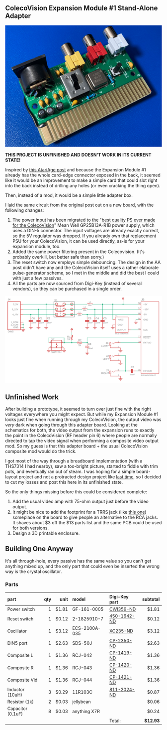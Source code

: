 ## ColecoVision Expansion Module #1 Stand-Alone Adapter 

![board](board.jpg)

**THIS PROJECT IS UNFINISHED AND DOESN'T WORK IN ITS CURRENT STATE!**

Inspired by [this AtariAge post](https://atariage.com/forums/topic/312955-expansion-module-1-standalone-project/) and because the Expansion Module #1 already has the whole card-edge connector exposed in the back, it seemed like it would be an improvement to make a simple card that could slot right into the back instead of drilling any holes (or even cracking the thing open).

Then, instead of a mod, it would be a simple little adapter box.

I laid the same circuit from the original post out on a new board, with the following changes:

1. The power input has been migrated to the "[best quality PS ever made for the ColecoVision](https://atariage.com/forums/topic/308050-285-watt-colecovision-compatible-power-supply-the-best-quality-ps-every-made-for-the-colecovision/)"  Mean Well GP25B13A-R1B power supply, which uses a DIN-5 connector.  The input voltages are already exactly correct, so the 5V regulator was dropped.  If you already own that replacement PSU for your ColecoVision, it can be used directly, as-is for your expansion module, too. 
2. Added the same power filtering present in the Colecovision.  (It's probably overkill, but better safe than sorry.)
3. The reset switch now employs simple debouncing.  The design in the AA post didn't have any and the ColecoVision itself uses a rather elaborate pulse-generator scheme, so I met in the middle and did the best I could with just a few passives.
4. All the parts are now sourced from Digi-Key (instead of several vendors), so they can be purchased in a single order.

![schematic](schematic.png)

## Unfinished Work

After building a prototype, it seemed to turn over just fine with the right voltages everywhere you might expect.  But while my Expansion Module #1 looks just fine when running through my ColecoVision, the output video was *very* dark when going through this adapter board.  Looking at the schematics for both, the video output from the expansion runs to exactly the point in the ColecoVision (RF header pin 6) where people are normally directed to tap the video signal when performing a composite video output mod.  So my guess is that this adapter board + the usual ColecoVision composite mod would do the trick.

I got most of the way through a breadboard implementation (with a THS7314 I had nearby), saw a too-bright picture, started to fiddle with trim pots, and eventually ran out of steam.  I was hoping for a simple board-layout project and not a protracted design project like [last time](https://tms-rgb.com), so I decided to cut my losses and post this here in its unfinished state.

So the only things missing before this could be considered complete:

1. Add the usual video amp with 75-ohm output just before the video output.
2. It might be nice to add the footprint for a TRRS jack (like [this one](https://www.digikey.com/product-detail/en/cui-devices/SJ-43514/CP-43514-ND/368146)) someplace on the board to give people an alternative to the RCA jacks.  It shaves about $3 off the $13 parts list and the same PCB could be used for both versions.
3. Design a 3D printable enclosure.

## Building One Anyway

It's all through-hole, every passive has the same value so you can't get anything mixed up, and the only part that could even be inserted the wrong way is the crystal oscillator.

### Parts

| part              | qty |   unit | model          | Digi-Key part | subtotal |
|:------------------|----:|-------:|:---------------|:--------------|---------:|
| Power switch      | 1   | $1.81  | GF-161-0005    | [CWI359-ND](https://www.digikey.com/product-detail/en/cw-industries/GF-161-0005/CWI359-ND/4089836)     | $1.81    |
| Reset switch      | 1   | $0.12  | 2-1825910-7    | [450-1642-ND](https://www.digikey.com/en/products/detail/te-connectivity-alcoswitch-switches/2-1825910-7/1632528)   | $0.12    |
| Oscillator        | 1   | $3.12  | ECS-2100A-035  | [XC235-ND](https://www.digikey.com/product-detail/en/ecs-inc/ECS-2100A-035/XC235-ND/31990)      | $3.12    |
| DIN5 port         | 1   | $2.63  | SDS-50J        | [CP-2350-ND](https://www.digikey.com/product-detail/en/cui-devices/SDS-50J/CP-2350-ND/97033)    | $2.63    |
| Composite L       | 1   | $1.36  | RCJ-042        | [CP-1419-ND](https://www.digikey.com/product-detail/en/cui-devices/RCJ-042/CP-1419-ND/408506)    | $1.36    |
| Composite R       | 1   | $1.36  | RCJ-043        | [CP-1420-ND](https://www.digikey.com/product-detail/en/cui-devices/RCJ-043/CP-1420-ND/408507)    | $1.36    |
| Composite Vid     | 1   | $1.36  | RCJ-044        | [CP-1421-ND](https://www.digikey.com/product-detail/en/cui-devices/RCJ-044/CP-1421-ND/408508)    | $1.36    |
| Inductor (10uH)   | 3   | $0.29  | 11R103C        | [811-2024-ND](https://www.digikey.com/product-detail/en/murata-power-solutions-inc/11R103C/811-2024-ND/1998211)   | $0.87    |
| Resistor (1k)     | 2   | $0.03  | jellybean      |               | $0.06    |
| Capacitor (0.1uF) | 8   | $0.03  | anything X7R   |               | $0.24    |
|                   |     |        |                | Total:        | **$12.93** |
